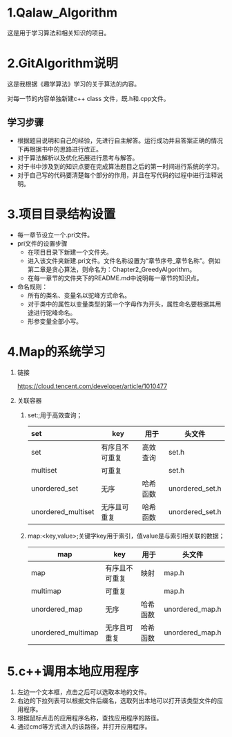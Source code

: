 # 1.Qalaw_Algorithm
这是用于学习算法和相关知识的项目。

# 2.GitAlgorithm说明

这是我根据《趣学算法》学习的关于算法的内容。

对每一节的内容单独新建c++ class 文件，既.h和.cpp文件。

## 学习步骤

- 根据题目说明和自己的经验，先进行自主解答。运行成功并且答案正确的情况下再根据书中的思路进行改正。
- 对于算法解析以及优化拓展进行思考与解答。
- 对于书中涉及到的知识点要在完成算法题目之后的第一时间进行系统的学习。
- 对于自己写的代码要清楚每个部分的作用，并且在写代码的过程中进行注释说明。

# 3.项目目录结构设置

- 每一章节设立一个.pri文件。
- pri文件的设置步骤
  - 在项目目录下新建一个文件夹。
  - 进入该文件夹新建.pri文件。文件名称设置为“章节序号_章节名称”。例如第二章是贪心算法，则命名为：Chapter2_GreedyAlgorithm。
  - 在每一章节的文件夹下的README.md中说明每一章节的知识点。
- 命名规则：
  - 所有的类名、变量名以驼峰方式命名。
  - 对于类中的属性以变量类型的第一个字母作为开头，属性命名要根据其用途进行驼峰命名。
  - 形参变量全部小写。

# 4.Map的系统学习

1. 链接

   https://cloud.tencent.com/developer/article/1010477

2. 关联容器

   1. set:<key>;用于高效查询；

      | set                | key            | 用于     | 头文件          |
      | :----------------- | -------------- | -------- | --------------- |
      | set                | 有序且不可重复 | 高效查询 | set.h           |
      | multiset           | 可重复         |          | set.h           |
      | unordered_set      | 无序           | 哈希函数 | unordered_set.h |
      | unordered_multiset | 无序且可重复   | 哈希函数 | unordered_set.h |

      

   2. map:<key,value>;关键字key用于索引，值value是与索引相关联的数据；

      | map                | key            | 用于     | 头文件          |
      | ------------------ | -------------- | -------- | --------------- |
      | map                | 有序且不可重复 | 映射     | map.h           |
      | multimap           | 可重复         |          | map.h           |
      | unordered_map      | 无序           | 哈希函数 | unordered_map.h |
      | unordered_multimap | 无序且可重复   | 哈希函数 | unordered_map.h |

      

# 5.c++调用本地应用程序

1. 左边一个文本框，点击之后可以选取本地的文件。
2. 右边的下拉列表可以根据文件后缀名，选取列出本地可以打开该类型文件的应用程序。
3. 根据鼠标点击的应用程序名称，查找应用程序的路径。
4. 通过cmd等方式进入的该路径，并打开应用程序。
